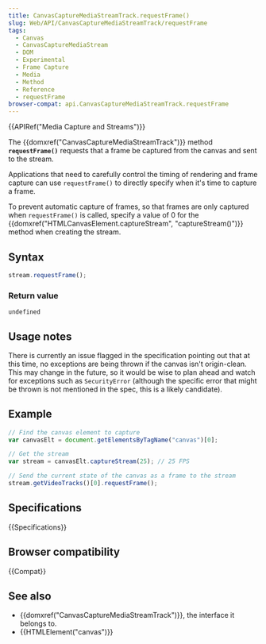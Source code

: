 ```yaml
---
title: CanvasCaptureMediaStreamTrack.requestFrame()
slug: Web/API/CanvasCaptureMediaStreamTrack/requestFrame
tags:
  - Canvas
  - CanvasCaptureMediaStream
  - DOM
  - Experimental
  - Frame Capture
  - Media
  - Method
  - Reference
  - requestFrame
browser-compat: api.CanvasCaptureMediaStreamTrack.requestFrame
---
```

{{APIRef("Media Capture and Streams")}}

The {{domxref("CanvasCaptureMediaStreamTrack")}} method
**`requestFrame()`** requests that a frame be captured from
the canvas and sent to the stream.

Applications that need to carefully control
the timing of rendering and frame capture can use `requestFrame()` to
directly specify when it's time to capture a frame.

To prevent automatic capture of frames, so that frames are only captured when
`requestFrame()` is called, specify a value of 0 for the
{{domxref("HTMLCanvasElement.captureStream", "captureStream()")}} method when creating
the stream.

## Syntax

```js
stream.requestFrame();
```

### Return value

`undefined`

## Usage notes

There is currently an issue flagged in the specification pointing out that at this
time, no exceptions are being thrown if the canvas isn't origin-clean. This may change
in the future, so it would be wise to plan ahead and watch for exceptions such as
`SecurityError` (although the specific error that might be thrown is not
mentioned in the spec, this is a likely candidate).

## Example

```js
// Find the canvas element to capture
var canvasElt = document.getElementsByTagName("canvas")[0];

// Get the stream
var stream = canvasElt.captureStream(25); // 25 FPS

// Send the current state of the canvas as a frame to the stream
stream.getVideoTracks()[0].requestFrame();
```

## Specifications

{{Specifications}}

## Browser compatibility

{{Compat}}

## See also

- {{domxref("CanvasCaptureMediaStreamTrack")}}, the interface it belongs to.
- {{HTMLElement("canvas")}}
